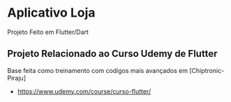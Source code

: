 # Aplicativo Loja

Projeto Feito em Flutter/Dart

## Projeto Relacionado ao Curso Udemy de Flutter

Base feita como treinamento com codigos mais avançados em [Chiptronic-Piraju]

- https://www.udemy.com/course/curso-flutter/

